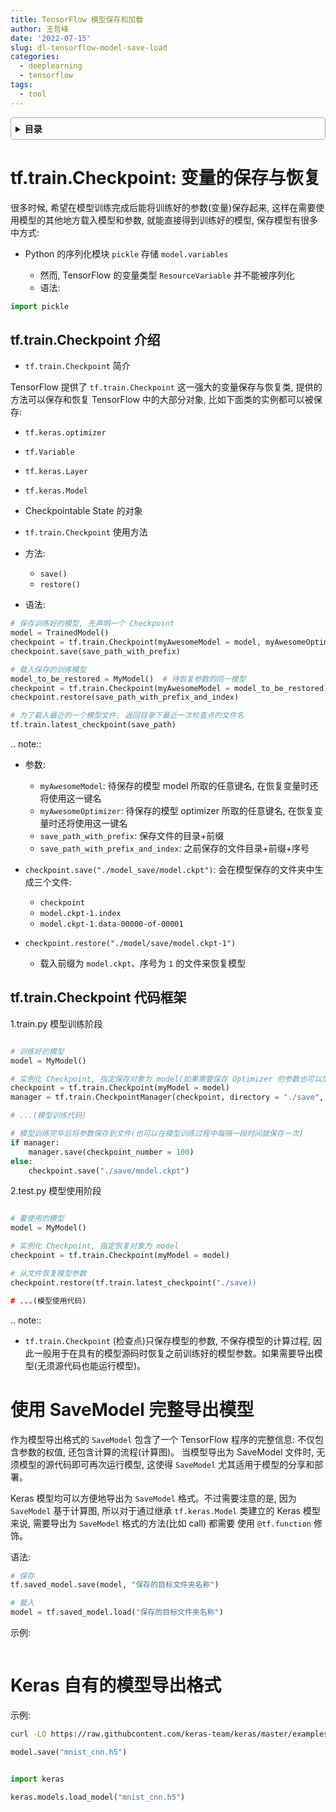 ```yaml
---
title: TensorFlow 模型保存和加载
author: 王哲峰
date: '2022-07-15'
slug: dl-tensorflow-model-save-load
categories:
  - deeplearning
  - tensorflow
tags:
  - tool
---
```


<style>
details {
    border: 1px solid #aaa;
    border-radius: 4px;
    padding: .5em .5em 0;
}
summary {
    font-weight: bold;
    margin: -.5em -.5em 0;
    padding: .5em;
}
details[open] {
    padding: .5em;
}
details[open] summary {
    border-bottom: 1px solid #aaa;
    margin-bottom: .5em;
}
</style>

<details><summary>目录</summary><p>

- [tf.train.Checkpoint: 变量的保存与恢复](#tftraincheckpoint-变量的保存与恢复)
  - [tf.train.Checkpoint 介绍](#tftraincheckpoint-介绍)
  - [tf.train.Checkpoint 代码框架](#tftraincheckpoint-代码框架)
- [使用 SaveModel 完整导出模型](#使用-savemodel-完整导出模型)
- [Keras 自有的模型导出格式](#keras-自有的模型导出格式)
</p></details><p></p>



# tf.train.Checkpoint: 变量的保存与恢复

很多时候, 希望在模型训练完成后能将训练好的参数(变量)保存起来, 这样在需要使用模型的其他地方载入模型和参数, 
就能直接得到训练好的模型, 保存模型有很多中方式:

- Python 的序列化模块 `pickle` 存储 `model.variables`

    - 然而, TensorFlow 的变量类型 `ResourceVariable` 并不能被序列化
    - 语法:

```python
import pickle
```

## tf.train.Checkpoint 介绍

- `tf.train.Checkpoint` 简介

TensorFlow 提供了 `tf.train.Checkpoint` 这一强大的变量保存与恢复类, 提供的方法可以保存和恢复 TensorFlow 中的大部分对象, 
比如下面类的实例都可以被保存: 

- `tf.keras.optimizer`
- `tf.Variable`
- `tf.keras.Layer`
- `tf.keras.Model`
- Checkpointable State 的对象


- `tf.train.Checkpoint` 使用方法

- 方法:

    - `save()`
    - `restore()`

- 语法:

```python
# 保存训练好的模型, 先声明一个 Checkpoint
model = TrainedModel()
checkpoint = tf.train.Checkpoint(myAwesomeModel = model, myAwesomeOptimizer = optimizer)
checkpoint.save(save_path_with_prefix)

# 载入保存的训练模型
model_to_be_restored = MyModel()  # 待恢复参数的同一模型
checkpoint = tf.train.Checkpoint(myAwesomeModel = model_to_be_restored)
checkpoint.restore(save_path_with_prefix_and_index)

# 为了载入最近的一个模型文件, 返回目录下最近一次检查点的文件名
tf.train.latest_checkpoint(save_path)
```

.. note:: 

- 参数:

    - `myAwesomeModel`: 待保存的模型 model 所取的任意键名, 在恢复变量时还将使用这一键名
    - `myAwesomeOptimizer`: 待保存的模型 optimizer 所取的任意键名, 在恢复变量时还将使用这一键名 
    - `save_path_with_prefix`: 保存文件的目录+前缀
    - `save_path_with_prefix_and_index`: 之前保存的文件目录+前缀+序号

- `checkpoint.save("./model_save/model.ckpt")`: 会在模型保存的文件夹中生成三个文件:

    - `checkpoint`
    - `model.ckpt-1.index`
    - `model.ckpt-1.data-00000-of-00001`

- `checkpoint.restore("./model/save/model.ckpt-1")`

    - 载入前缀为 `model.ckpt`、序号为 `1` 的文件来恢复模型


## tf.train.Checkpoint 代码框架

1.train.py 模型训练阶段

```python

# 训练好的模型
model = MyModel()

# 实例化 Checkpoint, 指定保存对象为 model(如果需要保存 Optimizer 的参数也可以加入)
checkpoint = tf.train.Checkpoint(myModel = model)
manager = tf.train.CheckpointManager(checkpoint, directory = "./save", checkpoint_name = "model.ckpt", max_to_keep = 10)

# ...(模型训练代码)

# 模型训练完毕后将参数保存到文件(也可以在模型训练过程中每隔一段时间就保存一次)
if manager:
    manager.save(checkpoint_number = 100)
else:
    checkpoint.save("./save/model.ckpt")
```

2.test.py 模型使用阶段

```python

# 要使用的模型
model = MyModel()

# 实例化 Checkpoint, 指定恢复对象为 model
checkpoint = tf.train.Checkpoint(myModel = model)

# 从文件恢复模型参数
checkpoint.restore(tf.train.latest_checkpoint("./save))

# ...(模型使用代码)
```

.. note:: 

- `tf.train.Checkpoint` (检查点)只保存模型的参数, 不保存模型的计算过程, 
    因此一般用于在具有的模型源码时恢复之前训练好的模型参数。如果需要导出模型(无须源代码也能运行模型)。

# 使用 SaveModel 完整导出模型

作为模型导出格式的 `SaveModel` 包含了一个 TensorFlow 程序的完整信息: 不仅包含参数的权值, 还包含计算的流程(计算图)。
当模型导出为 SaveModel 文件时, 无须模型的源代码即可再次运行模型, 这使得 `SaveModel` 尤其适用于模型的分享和部署。

Keras 模型均可以方便地导出为 `SaveModel` 格式。不过需要注意的是, 因为 `SaveModel` 基于计算图, 
所以对于通过继承 `tf.keras.Model` 类建立的 Keras 模型来说, 需要导出为 `SaveModel` 格式的方法(比如 call) 都需要
使用 `@tf.function` 修饰。


语法:

```python
# 保存
tf.saved_model.save(model, "保存的目标文件夹名称")

# 载入
model = tf.saved_model.load("保存的目标文件夹名称")
```


示例:

```python

```







# Keras 自有的模型导出格式

示例:

```bash
curl -LO https://raw.githubcontent.com/keras-team/keras/master/examples/mnist_cnn.py
```

```python
model.save("mnist_cnn.h5")
```


```python

import keras

keras.models.load_model("mnist_cnn.h5")
```
